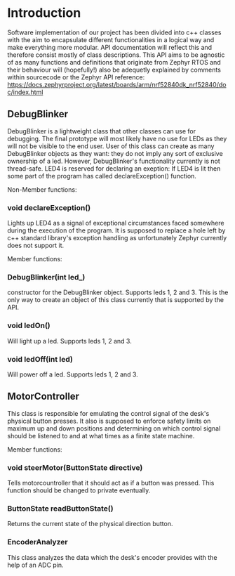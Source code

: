 # Introduction

Software implementation of our project has been divided into c++ classes with the aim to encapsulate different functionalities in a logical way
and make everything more modular. API documentation will reflect this and therefore consist mostly of class descriptions.
This API aims to be agnostic of as many functions and definitions that originate from Zephyr RTOS and their behaviour will (hopefully!) also be adequetly explained by comments within sourcecode or the Zephyr API reference: https://docs.zephyrproject.org/latest/boards/arm/nrf52840dk_nrf52840/doc/index.html

## DebugBlinker
DebugBlinker is a lightweight class that other classes can use for debugging. The final prototype will most likely have no use for LEDs as they will not be visible to the end user. User of this class can create as many DebugBlinker objects as they want: they do not imply any sort of exclusive ownership of a led. However, DebugBlinker's functionality currently is not thread-safe. LED4 is reserved for declaring an exeption: If LED4 is lit then some part of the program has called declareException() function.

Non-Member functions:

### void declareException()

Lights up LED4 as a signal of exceptional circumstances faced somewhere during the execution of the program. It is supposed to replace a hole left by c++ standard library's exception handling as unfortunately Zephyr currently does not support it.


Member functions:

### DebugBlinker(int led_)

constructor for the DebugBlinker object. Supports leds 1, 2 and 3.
This is the only way to create an object of this class currently that is supported by the API.

### void ledOn()

Will light up a led. Supports leds 1, 2 and 3.

### void ledOff(int led)

Will power off a led. Supports leds 1, 2 and 3.

## MotorController

This class is responsible for emulating the control signal of the desk's physical button presses. It also is supposed to enforce safety limits on maximum up and down positions and determining on which control signal should be listened to and at what times as a finite state machine.

Member functions:

### void steerMotor(ButtonState directive)

Tells motorcountroller that it should act as if a button was pressed. This function should be changed to private eventually.

### ButtonState readButtonState()

Returns the current state of the physical direction button.

### EncoderAnalyzer

This class analyzes the data which the desk's encoder provides with the help of an ADC pin.
